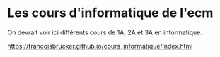# Les cours d'informatique de l'ecm


On devrait voir ici  différents cours de 1A, 2A et 3A en informatique.

https://francoisbrucker.github.io/cours_informatique/index.html
